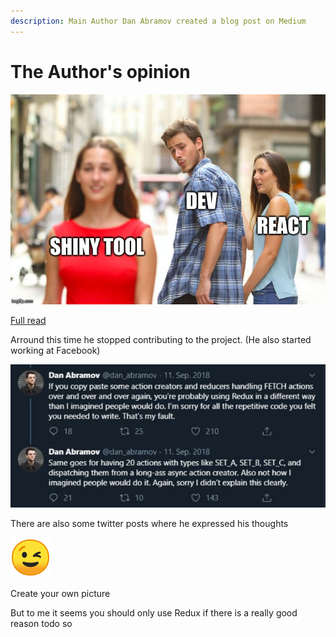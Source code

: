 ```yaml
---
description: Main Author Dan Abramov created a blog post on Medium
---
```


# The Author's opinion

![](.gitbook/assets/image%20%283%29.png)

[Full read](https://medium.com/@dan_abramov/you-might-not-need-redux-be46360cf367)

Arround this time he stopped contributing to the project. \(He also started working at Facebook\)

![](.gitbook/assets/image%20%282%29.png)

There are also some twitter posts where he expressed his thoughts

![](.gitbook/assets/image%20%284%29.png)

Create your own picture

But to me it seems you should only use Redux if there is a really good reason todo so


